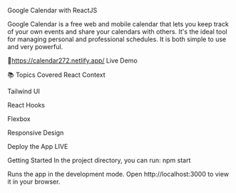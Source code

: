 Google Calendar with ReactJS

Google Calendar is a free web and mobile calendar that lets you keep track of your own events and share your calendars with others. It's the ideal tool for managing personal and professional schedules. It is both simple to use and very powerful.

🔗https://calendar272.netlify.app/
        Live Demo


📚 Topics Covered
React Context

Tailwind UI

React Hooks

Flexbox

Responsive Design

Deploy the App LIVE

Getting Started
In the project directory, you can run:
npm start

Runs the app in the development mode.
Open http://localhost:3000 to view it in your browser.
